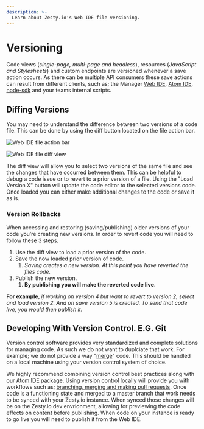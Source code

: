 ```yaml
---
description: >-
  Learn about Zesty.io's Web IDE file versioning.
---
```


# Versioning

Code views (*single-page, multi-page and headless*), resources (*JavaScript and Stylesheets*) and custom endpoints are versioned whenever a save action occurs. As there can be multiple API consumers these save actions can result from different clients, such as; the Manager [Web IDE](https://zesty.org/services/manager-ui/editor), [Atom IDE](https://zesty.org/tools/atom-package), [node-sdk](https://zesty.org/tools/node-sdk) and your teams internal scripts.


## Diffing Versions

You may need to understand the difference between two versions of a code file. This can be done by using the diff button located on the file action bar. 

![Web IDE file action bar](https://kfg6bckb.media.zestyio.com/09-action-bar.png)

![Web IDE file diff view](https://kfg6bckb.media.zestyio.com/08-diff-view.png)

The diff view will allow you to select two versions of the same file and see the changes that have occurred between them. This can be helpful to debug a code issue or to revert to a prior version of a file. Using the "Load Version X" button will update the code editor to the selected versions code. Once loaded you can either make additional changes to the code or save it as is.

### Version Rollbacks

When accessing and restoring (saving/publishing) older versions of your code you’re creating new versions. In order to revert code you will need to follow these 3 steps.

1. Use the diff view to load a prior version of the code.
2. Save the now loaded prior version of code. 
   1. *Saving creates a new version. At this point you have reverted the files code.*
3. Publish the new version. 
   1. **By publishing you will make the reverted code live.**

**For example**, *if working on version 4 but want to revert to version 2, select and load version 2. And on save version 5 is created. To send that code live, you would then publish it.*


## Developing With Version Control. E.G. Git

Version control software provides very standardized and complete solutions for managing code. As such we do not want to duplciate that work. For example; we do not provide a way "[merge](https://help.github.com/en/github/collaborating-with-issues-and-pull-requests/addressing-merge-conflicts)" code. This should be handled on a local machine using your version control system of choice.

We highly recommend combining version control best practices along with our [Atom IDE package](https://zesty.org/tools/atom-package). Using version control locally will provide you with workflows such as; [branching, merging and making pull requests](https://guides.github.com/introduction/flow/). Once code is a functioning state and merged to a master branch that work needs to be synced with your Zesty.io instance. When synced those changes will be on the Zesty.io dev envrionment, allowing for previewing the code effects on content before publishing. When code on your instance is ready to go live you will need to publish it from the Web IDE.
